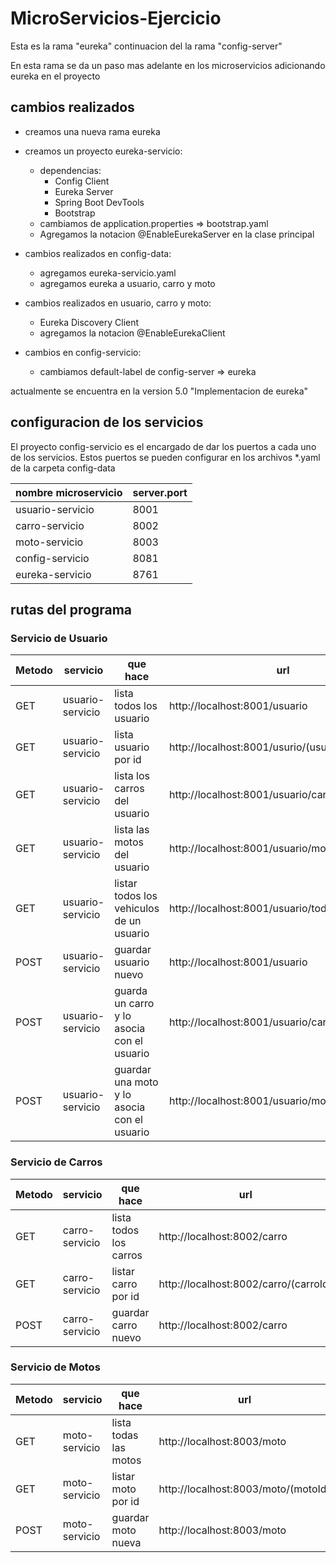 # MicroServicios-Ejercicio

Esta es la rama "eureka" continuacion del la rama "config-server"

En esta rama se da un paso mas adelante en los microservicios adicionando eureka en el proyecto

## cambios realizados

- creamos una nueva rama eureka
- creamos un proyecto eureka-servicio:
	- dependencias:
 		- Config Client
		- Eureka Server
		- Spring Boot DevTools
		- Bootstrap
	- cambiamos de application.properties => bootstrap.yaml
	- Agregamos la notacion @EnableEurekaServer en la clase principal

- cambios realizados  en config-data:
	- agregamos eureka-servicio.yaml
	- agregamos eureka a usuario, carro y moto

- cambios realizados en usuario, carro y moto:
	- Eureka Discovery Client
	- agregamos la notacion @EnableEurekaClient

- cambios en config-servicio:
	- cambiamos default-label de config-server => eureka

actualmente se encuentra en la version 5.0 "Implementacion de eureka"

## configuracion de los servicios 

El proyecto config-servicio es el encargado de dar los puertos a cada uno de los servicios. Estos puertos se pueden configurar en los archivos *.yaml de la carpeta config-data

| nombre microservicio   |  server.port |
| ---------------------- | ------------ |
| usuario-servicio       |    8001      |
| carro-servicio         |    8002      |
| moto-servicio          |    8003      |
| config-servicio        |    8081      |
| eureka-servicio        |    8761      |

## rutas del programa

### Servicio de Usuario

|Metodo| servicio | que hace | url |
| -----| -------- | -------- | --- |
| GET  | usuario-servicio | lista todos los usuario | http://localhost:8001/usuario |
| GET  | usuario-servicio | lista usuario por id    | http://localhost:8001/usurio/(usuarioId) |
| GET  | usuario-servicio | lista los carros del usuario | http://localhost:8001/usuario/carros/(usuarioId) |
| GET  | usuario-servicio | lista las motos del usuario | http://localhost:8001/usuario/motos/(usuarioId) |
| GET  | usuario-servicio | listar todos los vehiculos de un usuario | http://localhost:8001/usuario/todos/(usuarioId) |
| POST | usuario-servicio | guardar usuario nuevo | http://localhost:8001/usuario |
| POST | usuario-servicio | guarda un carro y lo asocia con el usuario | http://localhost:8001/usuario/carro/(usuarioId) |
| POST | usuario-servicio | guardar una moto y lo asocia con el usuario  | http://localhost:8001/usuario/moto/(usuarioId) |

### Servicio de Carros

|Metodo| servicio | que hace | url |
| -----| -------- | -------- | --- |
| GET  | carro-servicio | lista todos los carros | http://localhost:8002/carro |
| GET  | carro-servicio | listar carro por id | http://localhost:8002/carro/(carroId) |
| POST | carro-servicio | guardar carro nuevo | http://localhost:8002/carro |

### Servicio de Motos

|Metodo| servicio | que hace | url |
| -----| -------- | -------- | --- |
| GET  | moto-servicio | lista todas las motos | http://localhost:8003/moto |
| GET  | moto-servicio | listar moto por id | http://localhost:8003/moto/(motoId) |
| POST | moto-servicio | guardar moto nueva | http://localhost:8003/moto |

